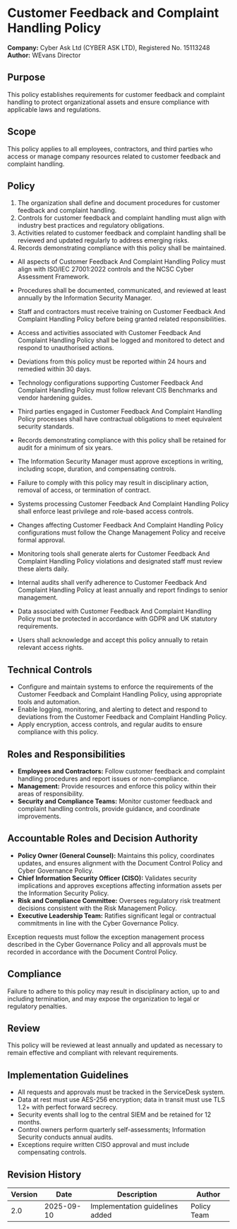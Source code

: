 # Customer Feedback and Complaint Handling Policy

**Company:** Cyber Ask Ltd (CYBER ASK LTD), Registered No. 15113248  
**Author:** WEvans Director

## Purpose

This policy establishes requirements for customer feedback and complaint handling to protect organizational assets and ensure compliance with applicable laws and regulations.

## Scope

This policy applies to all employees, contractors, and third parties who access or manage company resources related to customer feedback and complaint handling.

## Policy
1. The organization shall define and document procedures for customer feedback and complaint handling.
2. Controls for customer feedback and complaint handling must align with industry best practices and regulatory obligations.
3. Activities related to customer feedback and complaint handling shall be reviewed and updated regularly to address emerging risks.
4. Records demonstrating compliance with this policy shall be maintained.

- All aspects of Customer Feedback And Complaint Handling Policy must align with ISO/IEC 27001:2022 controls and the NCSC Cyber Assessment Framework.
- Procedures shall be documented, communicated, and reviewed at least annually by the Information Security Manager.
- Staff and contractors must receive training on Customer Feedback And Complaint Handling Policy before being granted related responsibilities.
- Access and activities associated with Customer Feedback And Complaint Handling Policy shall be logged and monitored to detect and respond to unauthorised actions.
- Deviations from this policy must be reported within 24 hours and remedied within 30 days.
- Technology configurations supporting Customer Feedback And Complaint Handling Policy must follow relevant CIS Benchmarks and vendor hardening guides.
- Third parties engaged in Customer Feedback And Complaint Handling Policy processes shall have contractual obligations to meet equivalent security standards.
- Records demonstrating compliance with this policy shall be retained for audit for a minimum of six years.
- The Information Security Manager must approve exceptions in writing, including scope, duration, and compensating controls.
- Failure to comply with this policy may result in disciplinary action, removal of access, or termination of contract.

- Systems processing Customer Feedback And Complaint Handling Policy shall enforce least privilege and role-based access controls.
- Changes affecting Customer Feedback And Complaint Handling Policy configurations must follow the Change Management Policy and receive formal approval.
- Monitoring tools shall generate alerts for Customer Feedback And Complaint Handling Policy violations and designated staff must review these alerts daily.
- Internal audits shall verify adherence to Customer Feedback And Complaint Handling Policy at least annually and report findings to senior management.
- Data associated with Customer Feedback And Complaint Handling Policy must be protected in accordance with GDPR and UK statutory requirements.
- Users shall acknowledge and accept this policy annually to retain relevant access rights.

## Technical Controls

- Configure and maintain systems to enforce the requirements of the Customer Feedback and Complaint Handling Policy, using appropriate tools and automation.
- Enable logging, monitoring, and alerting to detect and respond to deviations from the Customer Feedback and Complaint Handling Policy.
- Apply encryption, access controls, and regular audits to ensure compliance with this policy.

## Roles and Responsibilities

- **Employees and Contractors:** Follow customer feedback and complaint handling procedures and report issues or non-compliance.
- **Management:** Provide resources and enforce this policy within their areas of responsibility.
- **Security and Compliance Teams:** Monitor customer feedback and complaint handling controls, provide guidance, and coordinate improvements.

## Accountable Roles and Decision Authority

- **Policy Owner (General Counsel):** Maintains this policy, coordinates updates, and ensures alignment with the Document Control Policy and Cyber Governance Policy.
- **Chief Information Security Officer (CISO):** Validates security implications and approves exceptions affecting information assets per the Information Security Policy.
- **Risk and Compliance Committee:** Oversees regulatory risk treatment decisions consistent with the Risk Management Policy.
- **Executive Leadership Team:** Ratifies significant legal or contractual commitments in line with the Cyber Governance Policy.

Exception requests must follow the exception management process described in the Cyber Governance Policy and all approvals must be recorded in accordance with the Document Control Policy.

## Compliance

Failure to adhere to this policy may result in disciplinary action, up to and including termination, and may expose the organization to legal or regulatory penalties.

## Review

This policy will be reviewed at least annually and updated as necessary to remain effective and compliant with relevant requirements.

## Implementation Guidelines
- All requests and approvals must be tracked in the ServiceDesk system.
- Data at rest must use AES-256 encryption; data in transit must use TLS 1.2+ with perfect forward secrecy.
- Security events shall log to the central SIEM and be retained for 12 months.
- Control owners perform quarterly self-assessments; Information Security conducts annual audits.
- Exceptions require written CISO approval and must include compensating controls.

## Revision History

| Version | Date | Description | Author |
| ------- | ---------- | ----------------------- | ------ |
| 2.0     | 2025-09-10 | Implementation guidelines added | Policy Team |
